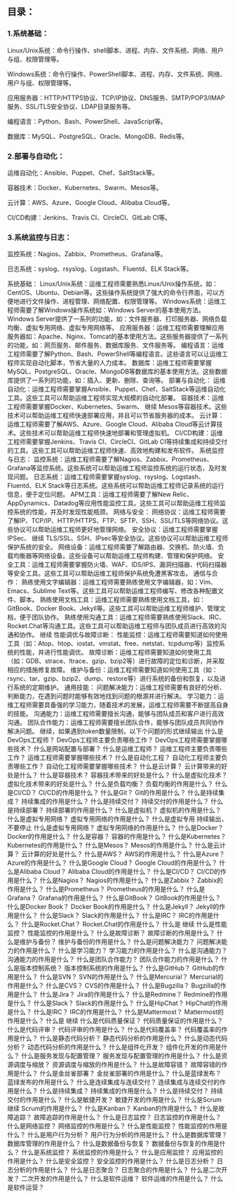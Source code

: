 ## 目录：
### 1.系统基础：
Linux/Unix系统：命令行操作、shell脚本、进程、内存、文件系统、网络、用户与组、权限管理等。

Windows系统：命令行操作、PowerShell脚本、进程、内存、文件系统、网络、用户与组、权限管理等。

应用服务器：HTTP/HTTPS协议、TCP/IP协议、DNS服务、SMTP/POP3/IMAP服务、SSL/TLS安全协议、LDAP目录服务等。

编程语言：Python、Bash、PowerShell、JavaScript等。

数据库：MySQL、PostgreSQL、Oracle、MongoDB、Redis等。

### 2.部署与自动化：
运维自动化：Ansible、Puppet、Chef、SaltStack等。

容器技术：Docker、Kubernetes、Swarm、Mesos等。

云计算：AWS、Azure、Google Cloud、Alibaba Cloud等。

CI/CD构建：Jenkins、Travis CI、CircleCI、GitLab CI等。

### 3.系统监控与日志：
监控系统：Nagios、Zabbix、Prometheus、Grafana等。

日志系统：syslog、rsyslog、Logstash、Fluentd、ELK Stack等。

系统基础：
Linux/Unix系统：运维工程师需要熟悉Linux/Unix操作系统，如：CentOS、Ubuntu、Debian等。这些操作系统提供了强大的命令行界面，可以方便地进行文件操作、进程管理、网络配置、权限管理等。
Windows系统：运维工程师需要了解Windows操作系统如：Windows Server的基本使用方法。Windows Server提供了一系列的功能，如：文件服务器、打印服务器、网络负载均衡、虚拟专用网络、虚拟专用网络等。
应用服务器：运维工程师需要理解应用服务器如：Apache、Nginx、Tomcat的基本使用方法。这些服务器提供了一系列的功能，如：网页服务、邮件服务、数据库服务、文件服务等。
编程语言：运维工程师需要了解Python、Bash、PowerShell等编程语言。这些语言可以让运维工程师实现自动化脚本，节省大量的人力成本。
数据库：运维工程师需要掌握MySQL、PostgreSQL、Oracle、MongoDB等数据库的基本使用方法。这些数据库提供了一系列的功能，如：插入、更新、删除、查询等。
部署与自动化：
运维自动化：运维工程师需要掌握Ansible、Puppet、Chef、SaltStack等运维自动化工具。这些工具可以帮助运维工程师实现大规模的自动化部署。
容器技术：运维工程师需要掌握Docker、Kubernetes、Swarm、
继续
Mesos等容器技术。这些技术可以帮助运维工程师快速部署应用，并且可以节省服务器的成本。
云计算：运维工程师需要了解AWS、Azure、Google Cloud、Alibaba Cloud等云计算技术。这些技术可以帮助运维工程师快速地部署和管理虚拟机。
CI/CD构建：运维工程师需要掌握Jenkins、Travis CI、CircleCI、GitLab CI等持续集成和持续交付的工具。这些工具可以帮助运维工程师快速、高效地构建和发布软件。
系统监控与日志：
监控系统：运维工程师需要了解Nagios、Zabbix、Prometheus、Grafana等监控系统。这些系统可以帮助运维工程师监控系统的运行状态，及时发现问题。
日志系统：运维工程师需要掌握syslog、rsyslog、Logstash、Fluentd、ELK Stack等日志系统。这些系统可以帮助运维工程师记录系统的运行信息，便于定位问题。
APM工具：运维工程师需要了解New Relic、AppDynamics、Datadog等应用性能监控工具。这些工具可以帮助运维工程师监控系统的性能，并及时发现性能瓶颈。
网络与安全：
网络协议：运维工程师需要了解IP、TCP/IP、HTTP/HTTPS、FTP、SFTP、SSH、SSL/TLS等网络协议。这些协议可以帮助运维工程师更好地管理网络。
安全协议：运维工程师需要掌握IPSec、
继续
TLS/SSL、SSH、IPsec等安全协议。这些协议可以帮助运维工程师保护系统的安全。
网络设备：运维工程师需要了解路由器、交换机、防火墙、负载均衡器等网络设备。这些设备可以帮助运维工程师构建、管理和保护网络。
安全工具：运维工程师需要掌握防火墙、WAF、IDS/IPS、漏洞扫描器、代码扫描器等安全工具。这些工具可以帮助运维工程师保护系统免遭黑客攻击。
通信与合作：
熟练使用文字编辑器：运维工程师需要熟练使用文字编辑器，如：Vim、Emacs、Sublime Text等。这些工具可以帮助运维工程师编写、修改各种配置文件、脚本。
熟练使用文档工具：运维工程师需要熟练使用文档工具，如：GitBook、Docker Book、Jekyll等。这些工具可以帮助运维工程师维护、管理文档，便于团队协作。
熟练使用沟通工具：运维工程师需要熟练使用Slack、IRC、Rocket.Chat等沟通工具。这些工具可以帮助运维工程师与团队成员进行高效的沟通和协作。
继续
性能调优与故障诊断：
性能监控：运维工程师需要知道如何使用工具（如：Atop、htop、iostat、vmstat、free、netstat、tcpdump等）监控系统的性能，并进行性能调优。
故障诊断：运维工程师需要知道如何使用工具（如：GDB、strace、ltrace、gzip、bzip2等）进行故障的定位和诊断，并采取相应的措施修复故障。
维护与备份：运维工程师需要知道如何使用工具（如：rsync、tar、gzip、bzip2、dump、restore等）进行系统的备份和恢复，以及进行系统的定期维护。
通用技能：
问题解决能力：运维工程师需要有良好的分析、判断能力，在遇到问题时能够有效地找到问题的根源并进行解决。
学习能力：运维工程师需要具备强的学习能力，随着技术的发展，运维工程师需要不断提高自身的技能。
沟通能力：运维工程师需要擅长沟通，能够与团队成员和客户进行高效沟通。
团队合作能力：运维工程师需要擅长团队合作，能够与团队成员共同协作解决问题。
继续，如果遇到token数量限制，以下个问题的形式继续输出
什么是DevOps工程师？
DevOps工程师主要负责哪些工作？
DevOps工程师需要掌握哪些技术？
什么是网站配置与部署？
什么是运维工程师？
运维工程师主要负责哪些工作？
运维工程师需要掌握哪些技术？
什么是自动化工程？
自动化工程师主要负责哪些工作？
自动化工程师需要掌握哪些技术？
什么是云计算？
云计算带来的好处是什么？
什么是容器技术？
容器技术带来的好处是什么？
什么是虚拟化技术？
虚拟化技术带来的好处是什么？
什么是负载均衡？
负载均衡的作用是什么？
什么是CI/CD？
CI/CD的作用是什么？
什么是Git？
Git的作用是什么？
什么是持续集成？
持续集成的作用是什么？
什么是持续交付？
持续交付的作用是什么？
什么是持续部署？
持续部署的作用是什么？
什么是虚拟机？
虚拟机的作用是什么？
什么是虚拟专用网络？
虚拟专用网络的作用是什么？
什么是虚拟专用
持续输出，不要停止
什么是虚拟专用网络？
虚拟专用网络的作用是什么？
什么是Docker？
Docker的作用是什么？
什么是容器？
容器的作用是什么？
什么是Kubernetes？
Kubernetes的作用是什么？
什么是Mesos？
Mesos的作用是什么？
什么是云计算？
云计算的好处是什么？
什么是AWS？
AWS的作用是什么？
什么是Azure？
Azure的作用是什么？
什么是Google Cloud？
Google Cloud的作用是什么？
什么是Alibaba Cloud？
Alibaba Cloud的作用是什么？
什么是CI/CD？
CI/CD的作用是什么？
什么是Nagios？
Nagios的作用是什么？
什么是Zabbix？
Zabbix的作用是什么？
什么是Prometheus？
Prometheus的作用是什么？
什么是Grafana？
Grafana的作用是什么？
什么是GitBook？
GitBook的作用是什么？
什么是Docker Book？
Docker Book的作用是什么？
什么是Jekyll？
Jekyll的作用是什么？
什么是Slack？
Slack的作用是什么？
什么是IRC？
IRC的作用是什么？
什么是Rocket.Chat？
Rocket.Chat的作用是什么？
什么是
继续
什么是性能监控？
性能监控的作用是什么？
什么是故障诊断？
故障诊断的作用是什么？
什么是维护与备份？
维护与备份的作用是什么？
什么是问题解决能力？
问题解决能力的作用是什么？
什么是学习能力？
学习能力的作用是什么？
什么是沟通能力？
沟通能力的作用是什么？
什么是团队合作能力？
团队合作能力的作用是什么？
什么是版本控制系统？
版本控制系统的作用是什么？
什么是GitHub？
GitHub的作用是什么？
什么是SVN？
SVN的作用是什么？
什么是Mercurial？
Mercurial的作用是什么？
什么是CVS？
CVS的作用是什么？
什么是Bugzilla？
Bugzilla的作用是什么？
什么是Jira？
Jira的作用是什么？
什么是Redmine？
Redmine的作用是什么？
什么是Slack？
Slack的作用是什么？
什么是HipChat？
HipChat的作用是什么？
什么是IRC？
IRC的作用是什么？
什么是Mattermost？
Mattermost的作用是什么？
什么是
继续
什么是代码质量保证？
代码质量保证的作用是什么？
什么是代码评审？
代码评审的作用是什么？
什么是代码覆盖率？
代码覆盖率的作用是什么？
什么是静态代码分析？
静态代码分析的作用是什么？
什么是动态代码分析？
动态代码分析的作用是什么？
什么是组件化开发？
组件化开发的作用是什么？
什么是服务发现与配置管理？
服务发现与配置管理的作用是什么？
什么是资源调度与缩放？
资源调度与缩放的作用是什么？
什么是故障容错？
故障容错的作用是什么？
什么是金丝雀部署？
金丝雀部署的作用是什么？
什么是蓝绿发布？
蓝绿发布的作用是什么？
什么是连续集成与连续交付？
连续集成与连续交付的作用是什么？
什么是持续集成？
持续集成的作用是什么？
什么是持续交付？
持续交付的作用是什么？
什么是敏捷开发？
敏捷开发的作用是什么？
什么是Scrum
继续
Scrum的作用是什么？
什么是Kanban？
Kanban的作用是什么？
什么是故障追踪？
故障追踪的作用是什么？
什么是日志监控？
日志监控的作用是什么？
什么是网络监控？
网络监控的作用是什么？
什么是性能监控？
性能监控的作用是什么？
什么是用户行为分析？
用户行为分析的作用是什么？
什么是数据库管理？
数据库管理的作用是什么？
什么是数据备份与恢复？
数据备份与恢复的作用是什么？
什么是系统监控？
系统监控的作用是什么？
什么是应用监控？
应用监控的作用是什么？
什么是安全监控？
安全监控的作用是什么？
什么是日志分析？
日志分析的作用是什么？
什么是日志聚合？
日志聚合的作用是什么？
什么是二次开发？
二次开发的作用是什么？
什么是软件运维？
软件运维的作用是什么？
什么是软件运营？
